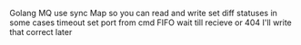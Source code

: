 Golang MQ
use sync Map so you can read and write 
set diff statuses in some cases 
timeout set port from cmd
FIFO
wait till recieve or 404
I'll write that correct later 
